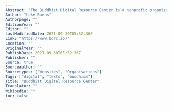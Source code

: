 ```yaml
---
Abstract: "The Buddhist Digital Resource Center is a nonprofit organization dedicated to seeking out, preserving, documenting, and disseminating Buddhist literature."
Author: "Luke Burns"
Authorpage: ""
EditionYear: ""
Editor: ""
LastModifiedDate: 2021-09-30T05:52:36Z
Link: "https://www.bdrc.io/"
Location: ""
OriginalYear: ""
PublishDate: 2021-09-30T05:52:36Z
Publisher: ""
Source: true
Sourceauthor: ""
Sourcetypes: ["Websites", "Organisations"]
Tags: ["digital", "texts", "buddhism"]
Title: "Buddhist Digital Resource Center"
Translator: ""
Wikipedia: ""
toc: false

---
```

